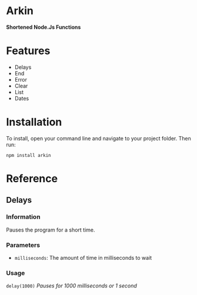 # Arkin
**Shortened Node.Js Functions**

# Features

* Delays
* End
* Error
* Clear
* List
* Dates

# Installation

To install, open your command line and navigate to your project folder. Then run:

`npm install arkin`

# Reference

## Delays

### Information

Pauses the program for a short time.

### Parameters

* `milliseconds`: The amount of time in milliseconds to wait

### Usage

`delay(1000)` *Pauses for 1000 milliseconds or 1 second*
